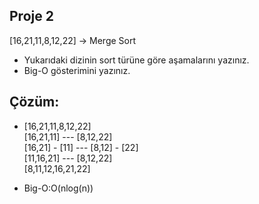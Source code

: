 ## Proje 2
[16,21,11,8,12,22] -> Merge Sort

* Yukarıdaki dizinin sort türüne göre aşamalarını yazınız.
* Big-O gösterimini yazınız.

## Çözüm:

*   [16,21,11,8,12,22]  
[16,21,11]  ---  [8,12,22]    
[16,21] - [11] --- [8,12] - [22]  
[11,16,21]  ---  [8,12,22]  
[8,11,12,16,21,22]    

*   Big-O:O(nlog(n)) 